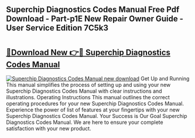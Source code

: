 ## Superchip Diagnostics Codes Manual Free Pdf Download - Part-p1E New Repair Owner Guide - User Service Edition 7C5k3

# <h2><a href="http://bc55494.oget.top/?id=Superchip+Diagnostics+Codes+Manual">🔗Download New 👉🔴 Superchip Diagnostics Codes Manual</a></h2>

[![Superchip Diagnostics Codes Manual new download](https://i.imgur.com/5g1atiW.png)](http://bc55494.oget.top/?id=Superchip+Diagnostics+Codes+Manual)
Get Up and Running This manual simplifies the process of setting up and using your new Superchip Diagnostics Codes Manual with clear instructions and illustrations. Operating Instructions This manual outlines the correct operating procedures for your new Superchip Diagnostics Codes Manual. Experience the power of list of features at your fingertips with your new Superchip Diagnostics Codes Manual. Your Success is Our Goal Superchip Diagnostics Codes Manual. We are here to ensure your complete satisfaction with your new product.
